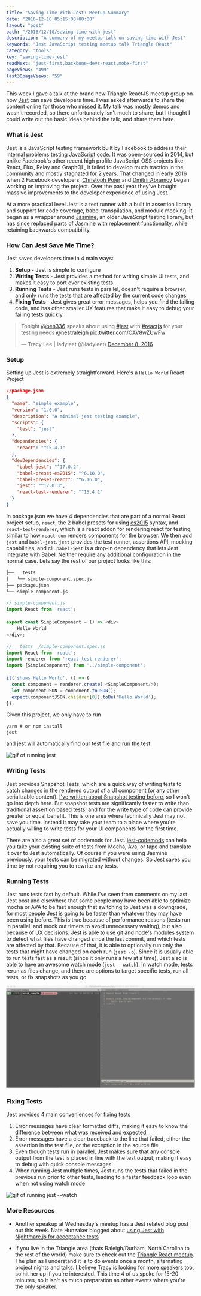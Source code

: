 ```yaml
---
title: "Saving Time With Jest: Meetup Summary"
date: "2016-12-10 05:15:00+00:00"
layout: "post"
path: "/2016/12/10/saving-time-with-jest"
description: "A summary of my meetup talk on saving time with Jest"
keywords: "Jest JavaScript testing meetup talk Triangle React"
category: "tools"
key: "saving-time-jest"
readNext: "jest-first,backbone-devs-react,mobx-first"
pageViews: "499"
last30pageViews: "59"
---
```


This week I gave a talk at the brand new Triangle ReactJS meetup group on how [Jest][jest] can save developers time.  I was asked afterwards to share the content online for those who missed it.  My talk was mostly demos and wasn't recorded, so there unfortunately isn't much to share, but I thought I could write out the basic ideas behind the talk, and share them here.


### What is Jest

Jest is a JavaScript testing framework built by Facebook to address their internal problems testing JavaScript code.  It was open-sourced in 2014, but unlike Facebook's other recent high profile JavaScript OSS projects like React, Flux, Relay and GraphQL, it failed to develop much traction in the community and mostly stagnated for 2 years.  That changed in early 2016 when 2 Facebook developers, [Christoph Pojer][christoph] and [Dmitrii Abramov][abramov] began working on improving the project. Over the past year they've brought massive improvements to the developer experience of using Jest.

At a more practical level Jest is a test runner with a built in assertion library and support for code coverage, babel transpilation, and module mocking.  It began as a wrapper around [Jasmine][jasmine], an older JavaScript testing library, but has since replaced parts of Jasmine with replacement functionality, while retaining backwards compatibility.


### How Can Jest Save Me Time?

Jest saves developers  time in 4 main ways:

1. **Setup** - Jest is simple to configure
2. **Writing Tests** - Jest provides a method for writing simple UI tests, and makes it easy to port over existing tests
3. **Running Tests** - Jest runs tests in parallel, doesn't require a browser, and only runs the tests that are affected by the current code changes
4. **Fixing Tests** - Jest gives great error messages, helps you find the failing code, and has other smaller UX features that make it easy to debug your failing tests quickly.

<div>
<blockquote class="twitter-tweet" data-lang="en"><p lang="en" dir="ltr">Tonight <a href="https://twitter.com/ben336">@ben336</a> speaks about using <a href="https://twitter.com/hashtag/jest?src=hash">#jest</a> with <a href="https://twitter.com/hashtag/reactjs?src=hash">#reactjs</a> for your testing needs <a href="https://twitter.com/nestraleigh">@nestraleigh</a> <a href="https://t.co/CAV8wZUwFw">pic.twitter.com/CAV8wZUwFw</a></p>&mdash; Tracy Lee | ladyleet (@ladyleet) <a href="https://twitter.com/ladyleet/status/806655476515618822">December 8, 2016</a></blockquote>
</div>

### Setup

Setting up Jest is extremely straightforward. Here's a `Hello World` React Project


```json
//package.json
{
  "name": "simple_example",
  "version": "1.0.0",
  "description": "A minimal jest testing example",
  "scripts": {
    "test": "jest"
  },
  "dependencies": {
    "react": "^15.4.1"
  },
  "devDependencies": {
    "babel-jest": "^17.0.2",
    "babel-preset-es2015": "^6.18.0",
    "babel-preset-react": "^6.16.0",
    "jest": "^17.0.3",
    "react-test-renderer": "^15.4.1"
  }
}
```

In package.json we have 4 dependencies that are part of a normal React project setup, `react`, the 2 babel presets for using [es2015][ecma] syntax, and `react-test-renderer`, which is a react addon for rendering react for testing, similar to how `react-dom` renders components for the browser.  We then add `jest` and `babel-jest`.  `jest` provides the test runner, assertions API, mocking capabilities, and cli.  `babel-jest` is a drop-in dependency that lets Jest integrate with Babel.  Neither require any additional configuration in the normal case. Lets say the rest of our project looks like this:

```txt
├── __tests__
│   └── simple-component.spec.js
├── package.json
└── simple-component.js
```

```javascript
// simple-component.js
import React from 'react';

export const SimpleComponent = () => <div>
    Hello World
</div>;
```

```javascript
// __tests__/simple-component.spec.js
import React from 'react';
import renderer from 'react-test-renderer';
import {SimpleComponent} from '../simple-component';

it('shows Hello World', () => {
  const component = renderer.create( <SimpleComponent/>);
  let componentJSON = component.toJSON();
  expect(componentJSON.children[0]).toBe('Hello World');
});
```

Given this project, we only have to run

```
yarn # or npm install
jest
```

and jest will automatically find our test file and run the test.

<img src="/posts/images/jest-hello-world.gif" class="full-width" alt ="gif of running jest">


### Writing Tests

Jest provides Snapshot Tests, which are a quick way of writing tests to catch changes in the rendered output of a UI component (or any other serializable content).  [I've written about Snapshot testing before][snapshots], so I won't go into depth here.  But snapshot tests are significantly faster to write than traditional assertion based tests, and for the write type of code can provide greater or equal benefit.  This is one area where technically Jest may not save you time.  Instead it may take your team to a place where you're actually willing to write tests for your UI components for the first time.

There are also a great set of codemods for Jest. [jest-codemods](https://github.com/skovhus/jest-codemods) can help you take your existing suite of tests from Mocha, Ava, or tape and translate it over to Jest automatically.  Of course if you were using Jasmine previously, your tests can be migrated without changes. So Jest saves you time by not requiring you to rewrite any tests.


### Running Tests

Jest runs tests fast by default.  While I've seen from comments on my last Jest post and elsewhere that some people may have been able to optimize mocha or AVA to be fast enough that switching to Jest was a downgrade, for most people Jest is going to be faster than whatever they may have been using before.  This is true because of performance reasons (tests run in parallel, and mock out timers to avoid unnecessary waiting), but also because of UX decisions.  Jest is able to use git and node's modules system to detect what files have changed since the last commit, and which tests are affected by that.  Because of that, it is able to optionally run only the tests that might have changed on each run (`jest -o`).  Since it is usually able to run tests fast as a result (since it only runs a few at a time), Jest also is able to have an awesome watch mode (`jest --watch`).  In watch mode, tests rerun as files change, and there are options to target specific tests, run all tests, or fix snapshots as you go.


<img src="/posts/images/jest-watch.gif" class="full-width" alt ="gif of running jest --watch">


### Fixing Tests

Jest provides 4 main conveniences for fixing tests

1. Error messages have clear formatted diffs, making it easy to know the difference between what was received and expected
2. Error messages have a clear traceback to the line that failed, either the assertion in the test file, or the exception in the source file
3. Even though tests run in parallel, Jest makes sure that any console output from the test is placed in line with the test output, making it easy to debug with quick console messages
4. When running Jest multiple times, Jest runs the tests that failed in the previous run prior to other tests, leading to a faster feedback loop even when not using watch mode

<img src="/posts/images/jest-error.png" class="full-width" alt ="gif of running jest --watch">


### More Resources

- Another speakup at Wednesday's meetup has a Jest related blog post out this week.  Nate Hunzaker blogged about [using Jest with Nightmare.js for acceptance tests](https://www.viget.com/articles/acceptance-testing-react-apps-with-jest-and-nightmare)

- If you live in the Triangle area (thats Raleigh/Durham, North Carolina to the rest of the world) make sure to check out the [Triangle React meetup](http://www.meetup.com/trianglereact/).  The plan as I understand it is to do events once a month, alternating project nights and talks.  I believe [Tracy][tracy] is looking for more speakers too, so hit her up if you're interested.  This time 4 of us spoke for 15-20 minutes, so it isn't as much preparation as other events where you're the only speaker.

[jest]: https://facebook.github.io/jest/
[christoph]: https://twitter.com/cpojer
[abramov]: https://twitter.com/abramov_dmitrii
[ecma]:http://benmccormick.org/2015/09/14/es5-es6-es2016-es-next-whats-going-on-with-javascript-versioning/
[snapshots]: http://benmccormick.org/2016/09/19/testing-with-jest-snapshots-first-impressions/
[tracy]: https://twitter.com/ladyleet
[jasmine]: https://jasmine.github.io/
